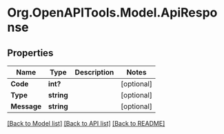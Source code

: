 
# Org.OpenAPITools.Model.ApiResponse

## Properties

Name | Type | Description | Notes
------------ | ------------- | ------------- | -------------
**Code** | **int?** |  | [optional] 
**Type** | **string** |  | [optional] 
**Message** | **string** |  | [optional] 

[[Back to Model list]](../README.md#documentation-for-models)
[[Back to API list]](../README.md#documentation-for-api-endpoints)
[[Back to README]](../README.md)

